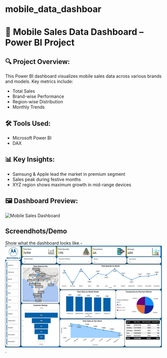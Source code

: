 # mobile_data_dashboar
# 📱 Mobile Sales Data Dashboard – Power BI Project

## 🔍 Project Overview:
This Power BI dashboard visualizes mobile sales data across various brands and models. Key metrics include:
- Total Sales
- Brand-wise Performance
- Region-wise Distribution
- Monthly Trends

## 🛠️ Tools Used:
- Microsoft Power BI
-  DAX

## 📊 Key Insights:
- Samsung & Apple lead the market in premium segment
- Sales peak during festive months
- XYZ region shows maximum growth in mid-range devices

## 🖼️ Dashboard Preview:
![Mobile Sales Dashboard](mobile_sales_data.jpg)

## Screendhots/Demo
Show what the dashboard looks like.- ![Alt text](https://github.com/RahulRaman1995/mobile_data_dashboard/blob/main/mobile%20sales%20data.jpg).




